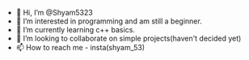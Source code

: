 - 👋 Hi, I’m @Shyam5323
- 👀 I’m interested in programming and am still a beginner.
- 🌱 I’m currently learning c++ basics.
- 💞️ I’m looking to collaborate on simple projects(haven't decided yet)
- 📫 How to reach me - insta(shyam_53)

<!---
Shyam5323/Shyam5323 is a ✨ special ✨ repository because its `README.md` (this file) appears on your GitHub profile.
You can click the Preview link to take a look at your changes.
--->
